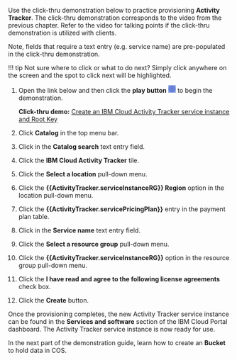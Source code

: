 Use the click-thru demonstration below to practice provisioning **Activity Tracker**. The click-thru demonstration corresponds to the video from the previous chapter. Refer to the video for talking points if the click-thru demonstration is utilized with clients.

Note, fields that require a text entry (e.g. service name) are pre-populated in the click-thru demonstration.

!!! tip
    Not sure where to click or what to do next? Simply click anywhere on the screen and the spot to click next will be highlighted.

1. Open the link below and then click the **play button** ![](_attachments/ClickThruPlayButton.png) to begin the demonstration.

    **Click-thru demo:** <a href="https://ibm.github.io/SalesEnablement-COS-L3/includes/CreateActivityTrackerService/index.html" target ="_blank">Create an IBM Cloud Activity Tracker service instance and Root Key</a>

2. Click **Catalog** in the top menu bar.
3. Click in the **Catalog search** text entry field.
4. Click the **IBM Cloud Activity Tracker** tile.
5. Click the **Select a location** pull-down menu.
7. Click the **{{ActivityTracker.serviceInstanceRG}} Region** option in the location pull-down menu.
8. Click the **{{ActivityTracker.servicePricingPlan}}** entry in the payment plan table.
9. Click in the **Service name** text entry field.
9. Click the **Select a resource group** pull-down menu.
10. Click the **{{ActivityTracker.serviceInstanceRG}}** option in the resource group pull-down menu.
11. Click the **I have read and agree to the following license agreements** check box.
12. Click the **Create** button.

Once the provisioning completes, the new Activity Tracker service instance can be found in the **Services and software** section of the IBM Cloud Portal dashboard. The Activity Tracker service instance is now ready for use.

In the next part of the demonstration guide, learn how to create an **Bucket** to hold data in COS.

